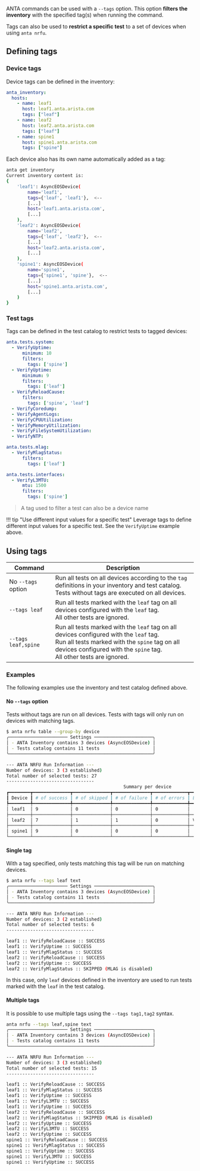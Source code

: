 <!--
  ~ Copyright (c) 2023-2024 Arista Networks, Inc.
  ~ Use of this source code is governed by the Apache License 2.0
  ~ that can be found in the LICENSE file.
  -->

ANTA commands can be used with a `--tags` option. This option **filters the inventory** with the specified tag(s) when running the command.

Tags can also be used to **restrict a specific test** to a set of devices when using `anta nrfu`.

## Defining tags

### Device tags

Device tags can be defined in the inventory:

```yaml
anta_inventory:
  hosts:
    - name: leaf1
      host: leaf1.anta.arista.com
      tags: ["leaf"]
    - name: leaf2
      host: leaf2.anta.arista.com
      tags: ["leaf"]
    - name: spine1
      host: spine1.anta.arista.com
      tags: ["spine"]
```

Each device also has its own name automatically added as a tag:

```bash
anta get inventory
Current inventory content is:
{
    'leaf1': AsyncEOSDevice(
        name='leaf1',
        tags={'leaf', 'leaf1'},  <--
        [...]
        host='leaf1.anta.arista.com',
        [...]
    ),
    'leaf2': AsyncEOSDevice(
        name='leaf2',
        tags={'leaf', 'leaf2'},  <--
        [...]
        host='leaf2.anta.arista.com',
        [...]
    ),
    'spine1': AsyncEOSDevice(
        name='spine1',
        tags={'spine1', 'spine'},  <--
        [...]
        host='spine1.anta.arista.com',
        [...]
    )
}
```

### Test tags

Tags can be defined in the test catalog to restrict tests to tagged devices:

```yaml
anta.tests.system:
  - VerifyUptime:
      minimum: 10
      filters:
        tags: ['spine']
  - VerifyUptime:
      minimum: 9
      filters:
        tags: ['leaf']
  - VerifyReloadCause:
      filters:
        tags: ['spine', 'leaf']
  - VerifyCoredump:
  - VerifyAgentLogs:
  - VerifyCPUUtilization:
  - VerifyMemoryUtilization:
  - VerifyFileSystemUtilization:
  - VerifyNTP:

anta.tests.mlag:
  - VerifyMlagStatus:
      filters:
        tags: ['leaf']

anta.tests.interfaces:
  - VerifyL3MTU:
      mtu: 1500
      filters:
        tags: ['spine']
```

> A tag used to filter a test can also be a device name

!!! tip "Use different input values for a specific test"
    Leverage tags to define different input values for a specific test. See the `VerifyUptime` example above.

## Using tags

| Command | Description |
| ------- | ----------- |
| No `--tags` option | Run all tests on all devices according to the `tag` definitions in your inventory and test catalog.<br/> Tests without tags are executed on all devices. |
| `--tags leaf` | Run all tests marked with the `leaf` tag on all devices configured with the `leaf` tag.<br/> All other tests are ignored. |
| `--tags leaf,spine` | Run all tests marked with the `leaf` tag on all devices configured with the `leaf` tag.<br/>Run all tests marked with the `spine` tag on all devices configured with the `spine` tag.<br/> All other tests are ignored. |

### Examples

The following examples use the inventory and test catalog defined above.

#### No `--tags` option

Tests without tags are run on all devices.
Tests with tags will only run on devices with matching tags.

```bash
$ anta nrfu table --group-by device
╭────────────────────── Settings ──────────────────────╮
│ - ANTA Inventory contains 3 devices (AsyncEOSDevice) │
│ - Tests catalog contains 11 tests                    │
╰──────────────────────────────────────────────────────╯

--- ANTA NRFU Run Information ---
Number of devices: 3 (3 established)
Total number of selected tests: 27
---------------------------------
                                            Summary per device
┏━━━━━━━━┳━━━━━━━━━━━━━━┳━━━━━━━━━━━━━━┳━━━━━━━━━━━━━━┳━━━━━━━━━━━━━┳━━━━━━━━━━━━━━━━━━━━━━━━━━━━━━━━━━━━┓
┃ Device ┃ # of success ┃ # of skipped ┃ # of failure ┃ # of errors ┃ List of failed or error test cases ┃
┡━━━━━━━━╇━━━━━━━━━━━━━━╇━━━━━━━━━━━━━━╇━━━━━━━━━━━━━━╇━━━━━━━━━━━━━╇━━━━━━━━━━━━━━━━━━━━━━━━━━━━━━━━━━━━┩
│ leaf1  │ 9            │ 0            │ 0            │ 0           │                                    │
├────────┼──────────────┼──────────────┼──────────────┼─────────────┼────────────────────────────────────┤
│ leaf2  │ 7            │ 1            │ 1            │ 0           │ VerifyAgentLogs                    │
├────────┼──────────────┼──────────────┼──────────────┼─────────────┼────────────────────────────────────┤
│ spine1 │ 9            │ 0            │ 0            │ 0           │                                    │
└────────┴──────────────┴──────────────┴──────────────┴─────────────┴────────────────────────────────────┘
```

#### Single tag

With a tag specified, only tests matching this tag will be run on matching devices.

```bash
$ anta nrfu --tags leaf text
╭────────────────────── Settings ──────────────────────╮
│ - ANTA Inventory contains 3 devices (AsyncEOSDevice) │
│ - Tests catalog contains 11 tests                    │
╰──────────────────────────────────────────────────────╯

--- ANTA NRFU Run Information ---
Number of devices: 3 (2 established)
Total number of selected tests: 6
---------------------------------

leaf1 :: VerifyReloadCause :: SUCCESS
leaf1 :: VerifyUptime :: SUCCESS
leaf1 :: VerifyMlagStatus :: SUCCESS
leaf2 :: VerifyReloadCause :: SUCCESS
leaf2 :: VerifyUptime :: SUCCESS
leaf2 :: VerifyMlagStatus :: SKIPPED (MLAG is disabled)
```

In this case, only `leaf` devices defined in the inventory are used to run tests marked with the `leaf` in the test catalog.

#### Multiple tags

It is possible to use multiple tags using the `--tags tag1,tag2` syntax.

```bash
anta nrfu --tags leaf,spine text
╭────────────────────── Settings ──────────────────────╮
│ - ANTA Inventory contains 3 devices (AsyncEOSDevice) │
│ - Tests catalog contains 11 tests                    │
╰──────────────────────────────────────────────────────╯

--- ANTA NRFU Run Information ---
Number of devices: 3 (3 established)
Total number of selected tests: 15
---------------------------------

leaf1 :: VerifyReloadCause :: SUCCESS
leaf1 :: VerifyMlagStatus :: SUCCESS
leaf1 :: VerifyUptime :: SUCCESS
leaf1 :: VerifyL3MTU :: SUCCESS
leaf1 :: VerifyUptime :: SUCCESS
leaf2 :: VerifyReloadCause :: SUCCESS
leaf2 :: VerifyMlagStatus :: SKIPPED (MLAG is disabled)
leaf2 :: VerifyUptime :: SUCCESS
leaf2 :: VerifyL3MTU :: SUCCESS
leaf2 :: VerifyUptime :: SUCCESS
spine1 :: VerifyReloadCause :: SUCCESS
spine1 :: VerifyMlagStatus :: SUCCESS
spine1 :: VerifyUptime :: SUCCESS
spine1 :: VerifyL3MTU :: SUCCESS
spine1 :: VerifyUptime :: SUCCESS
```
